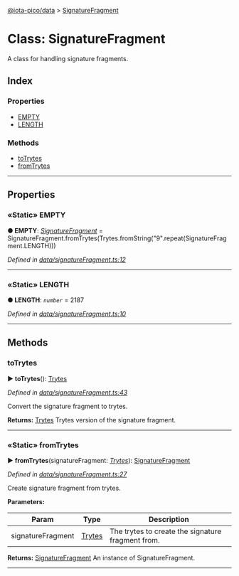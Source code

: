 [@iota-pico/data](../README.md) > [SignatureFragment](../classes/signaturefragment.md)



# Class: SignatureFragment


A class for handling signature fragments.

## Index

### Properties

* [EMPTY](signaturefragment.md#empty)
* [LENGTH](signaturefragment.md#length)


### Methods

* [toTrytes](signaturefragment.md#totrytes)
* [fromTrytes](signaturefragment.md#fromtrytes)



---
## Properties
<a id="empty"></a>

### «Static» EMPTY

**●  EMPTY**:  *[SignatureFragment](signaturefragment.md)*  =  SignatureFragment.fromTrytes(Trytes.fromString("9".repeat(SignatureFragment.LENGTH)))

*Defined in [data/signatureFragment.ts:12](https://github.com/iotaeco/iota-pico-data/blob/6f61d65/src/data/signatureFragment.ts#L12)*





___

<a id="length"></a>

### «Static» LENGTH

**●  LENGTH**:  *`number`*  = 2187

*Defined in [data/signatureFragment.ts:10](https://github.com/iotaeco/iota-pico-data/blob/6f61d65/src/data/signatureFragment.ts#L10)*





___


## Methods
<a id="totrytes"></a>

###  toTrytes

► **toTrytes**(): [Trytes](trytes.md)



*Defined in [data/signatureFragment.ts:43](https://github.com/iotaeco/iota-pico-data/blob/6f61d65/src/data/signatureFragment.ts#L43)*



Convert the signature fragment to trytes.




**Returns:** [Trytes](trytes.md)
Trytes version of the signature fragment.






___

<a id="fromtrytes"></a>

### «Static» fromTrytes

► **fromTrytes**(signatureFragment: *[Trytes](trytes.md)*): [SignatureFragment](signaturefragment.md)



*Defined in [data/signatureFragment.ts:27](https://github.com/iotaeco/iota-pico-data/blob/6f61d65/src/data/signatureFragment.ts#L27)*



Create signature fragment from trytes.


**Parameters:**

| Param | Type | Description |
| ------ | ------ | ------ |
| signatureFragment | [Trytes](trytes.md)   |  The trytes to create the signature fragment from. |





**Returns:** [SignatureFragment](signaturefragment.md)
An instance of SignatureFragment.






___


